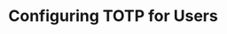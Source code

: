 [title]: # (Configuring TOTP for Secret Server Users)
[tags]: # (TOTP)
[priority]: # (20)

# Configuring TOTP for Users
